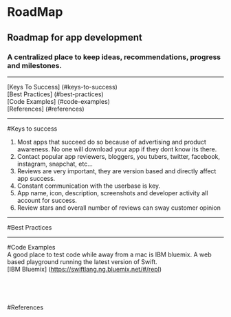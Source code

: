 # RoadMap
Roadmap for app development  
---  
### A centralized place to keep ideas, recommendations, progress and milestones.  
---  
[Keys To Success] (#keys-to-success)  
[Best Practices] (#best-practices)  
[Code Examples] (#code-examples)  
[References] (#references)

---  
#Keys to success
1.  Most apps that succeed do so because of advertising and product awareness. No one will download your app if they dont know its there.
2.  Contact popular app reviewers, bloggers, you tubers, twitter, facebook, instagram, snapchat, etc...  
3.  Reviews are very important, they are version based and directly affect app success.  
4.  Constant communication with the userbase is key.  
5.  App name, icon, description, screenshots and developer activity all account for success.  
6.  Review stars and overall number of reviews can sway customer opinion

---  
#Best Practices  

---  
#Code Examples  
A good place to test code while away from a mac is IBM bluemix. A web based playground running the latest version of Swift.  
  [IBM Bluemix] (https://swiftlang.ng.bluemix.net/#/repl)  
  
  
---  
#References
